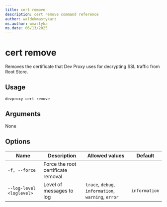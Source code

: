 ```yaml
---
title: cert remove
description: cert remove command reference
author: waldekmastykarz
ms.author: wmastyka
ms.date: 06/13/2025
---
```


# cert remove

Removes the certificate that Dev Proxy uses for decrypting SSL traffic from Root Store.

## Usage

```console
devproxy cert remove
```

## Arguments

None

## Options

|Name|Description|Allowed values|Default|
|--|--|--|--|
|`-f, --force`|Force the root certificate removal| | |
|`--log-level <loglevel>`|Level of messages to log|`trace`, `debug`, `information`, `warning`, `error`| `information`|
